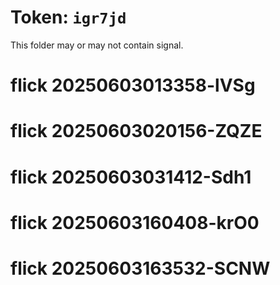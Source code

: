 # Token: `igr7jd`

This folder may or may not contain signal.
# flick 20250603013358-lVSg
# flick 20250603020156-ZQZE
# flick 20250603031412-Sdh1
# flick 20250603160408-krO0
# flick 20250603163532-SCNW
